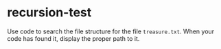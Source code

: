 # recursion-test

Use code to search the file structure for the file `treasure.txt`.  When your code has found it, display the proper path to it.
